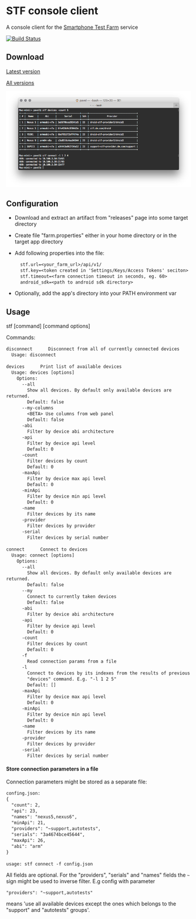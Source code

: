 # STF console client
A console client for the [Smartphone Test Farm](https://github.com/openstf/stf) service

[![Build Status](https://travis-ci.org/e13mort/stf-console-client.svg?branch=master)](https://travis-ci.org/e13mort/stf-console-client)
## Download
[Latest version](https://github.com/e13mort/stf-console-client/releases/latest)

[All versions](https://github.com/e13mort/stf-console-client/releases/)

![stf devices](stf_usage.png)

## Configuration

* Download and extract an artifact from "releases" page into some target directory
* Create file "farm.properties" either in your home directory or in the target app directory
* Add following properties into the file:

        stf.url=<your_farm_url>/api/v1/
        stf.key=<token created in 'Settings/Keys/Access Tokens' seciton>
        stf.timeout=<farm connection timeout in seconds, eg. 60>
        android_sdk=<path to android sdk directory>
* Optionally, add the app's directory into your PATH environment var

## Usage
stf [command] [command options]

  Commands:

    disconnect      Disconnect from all of currently connected devices
      Usage: disconnect

    devices      Print list of available devices
      Usage: devices [options]
        Options:
          --all
            Show all devices. By default only available devices are returned.
            Default: false
          --my-columns
            <BETA> Use columns from web panel
            Default: false
          -abi
            Filter by device abi architecture
          -api
            Filter by device api level
            Default: 0
          -count
            Filter devices by count
            Default: 0
          -maxApi
            Filter by device max api level
            Default: 0
          -minApi
            Filter by device min api level
            Default: 0
          -name
            Filter devices by its name
          -provider
            Filter devices by provider
          -serial
            Filter devices by serial number

    connect      Connect to devices
      Usage: connect [options]
        Options:
          --all
            Show all devices. By default only available devices are returned.
            Default: false
          --my
            Connect to currently taken devices
            Default: false
          -abi
            Filter by device abi architecture
          -api
            Filter by device api level
            Default: 0
          -count
            Filter devices by count
            Default: 0
          -f
            Read connection params from a file
          -l
            Connect to devices by its indexes from the results of previous
            "devices" command. E.g. "-l 1 2 5"
            Default: []
          -maxApi
            Filter by device max api level
            Default: 0
          -minApi
            Filter by device min api level
            Default: 0
          -name
            Filter devices by its name
          -provider
            Filter devices by provider
          -serial
            Filter devices by serial number


#### Store connection parameters in a file
Connection parameters might be stored as a separate file:

    confing.json:
    {
      "count": 2,
      "api": 23,
      "names": "nexus5,nexus6",
      "minApi": 21,
      "providers": "~support,autotests",
      "serials": "3a4674bce45644",
      "maxApi": 26,
      "abi": "arm"
    }

    usage: stf connect -f config.json

All fields are optional. For the "providers", "serials" and "names" fields the `~` sign might be used to inverse filter.
E.g config with parameter

    "providers": "~support,autotests"

means 'use all available devices except the ones which belongs to the "support" and "autotests" groups'.